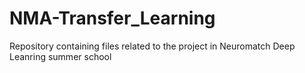 # NMA-Transfer_Learning

Repository containing files related to the project in Neuromatch Deep Leanring summer school
